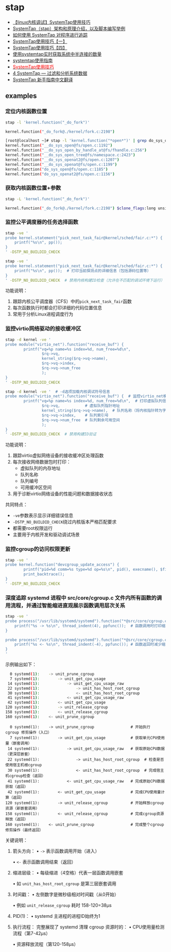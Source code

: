# stap

- [【linux内核调试】SystemTap使用技巧](https://blog.csdn.net/panhewu9919/article/details/103113711)
- [SystemTap（stap）架构和原理介绍，以及脚本编写举例](https://blog.csdn.net/SaberJYang/article/details/141563417)
- [如何使用 SystemTap 对程序进行追踪](https://www.cnblogs.com/shuqin/p/13196585.html)
- [SystemTap使用技巧【一】](https://blog.csdn.net/wangzuxi/article/details/42849053)
- [SystemTap使用技巧【四】](https://blog.csdn.net/wangzuxi/article/details/44901285)
- [使用systemtap实时获取系统中半连接的数量](https://blog.csdn.net/dog250/article/details/105022347)
- [systemtap使用指南](https://zhuanlan.zhihu.com/p/587005171)
- [<font color=Red>SystemTap使用技巧</font>](https://blog.csdn.net/chiqiankuan0816/article/details/101003832)
- [4 SystemTap — 过滤和分析系统数据](https://documentation.suse.com/zh-cn/sles/15-SP6/html/SLES-all/cha-tuning-systemtap.html)
- [SystemTap 新手指南中文翻译](https://geekdaxue.co/books/SystemTap-Beginners-Guide_zh)

## examples

### 定位内核函数位置

```bash
stap -l 'kernel.function("_do_fork")'

kernel.function("_do_fork@./kernel/fork.c:2198")
```

```bash
[root@localhost ~]# stap -l 'kernel.function("*open*")' | grep do_sys_open
kernel.function("__do_sys_open@fs/open.c:1192")
kernel.function("__do_sys_open_by_handle_at@fs/fhandle.c:256")
kernel.function("__do_sys_open_tree@fs/namespace.c:2423")
kernel.function("__do_sys_openat2@fs/open.c:1207")
kernel.function("__do_sys_openat@fs/open.c:1199")
kernel.function("do_sys_open@fs/open.c:1185")
kernel.function("do_sys_openat2@fs/open.c:1156")
```

### 获取内核函数位置+参数

```bash
stap -L 'kernel.function("_do_fork")'

kernel.function("_do_fork@./kernel/fork.c:2198") $clone_flags:long unsigned int $stack_start:long unsigned int $stack_size:long unsigned int $parent_tidptr:int* $child_tidptr:int* $tls:long unsigned int $vfork:struct completion $nr:long int
```

### 监控公平调度器的任务选择函数

```bash
stap -ve '
probe kernel.statement("pick_next_task_fair@kernel/sched/fair.c:*") {
    printf("%s\n", pp());
}
' -DSTP_NO_BUILDID_CHECK
```

```bash
stap -ve '
probe kernel.statement("pick_next_task_fair@kernel/sched/fair.c:*") {  # 监控内核公平调度器中pick_next_task_fair函数的所有执行点
    printf("%s\n", pp());  # 打印当前探测点的详细信息（包括源码位置等）
}
' -DSTP_NO_BUILDID_CHECK  # 禁用内核构建ID检查（允许在不匹配的调试环境下运行）
```

功能说明：
1. 跟踪内核公平调度器（CFS）中的`pick_next_task_fair`函数
2. 每次函数执行时都会打印详细的代码位置信息
3. 常用于分析Linux进程调度行为

### 监控virtio网络驱动的接收缓冲区

```bash
stap -d kernel -ve '
probe module("virtio_net").function("receive_buf") {
        printf("vq=%p name=%s index=%d, num_free=%d\n", 
                $rq->vq, 
                kernel_string($rq->vq->name),
                $rq->vq->index,
                $rq->vq->num_free
                );
}
' -DSTP_NO_BUILDID_CHECK
```

```bash
stap -d kernel -ve '  # -d选项加载内核调试符号信息
probe module("virtio_net").function("receive_buf") {  # 监控virtio_net模块的receive_buf函数
        printf("vq=%p name=%s index=%d, num_free=%d\n",  # 打印虚拟队列信息：
                $rq->vq,           # 虚拟队列指针地址
                kernel_string($rq->vq->name),  # 队列名称（将内核指针转为字符串）
                $rq->vq->index,    # 队列索引号
                $rq->vq->num_free  # 队列剩余可用空间
                );
}
' -DSTP_NO_BUILDID_CHECK  # 禁用构建ID验证
```

功能说明：
1. 跟踪virtio虚拟网络设备的接收缓冲区处理函数
2. 每次接收网络数据包时打印：
   - 虚拟队列的内存地址
   - 队列名称
   - 队列编号
   - 可用缓冲区空间
3. 用于诊断virtio网络设备的性能问题和数据接收状态

共同特点：
- `-ve`参数表示显示详细错误信息
- `-DSTP_NO_BUILDID_CHECK`绕过内核版本严格匹配要求
- 都需要root权限运行
- 主要用于内核开发和驱动调试场景

### 监控cgroup的访问权限更新

```bash
stap -ve '
probe kernel.function("devcgroup_update_access") {
        printf("pid=%d comm=%s type=%d op=%s\n", pid(), execname(), $filetype, kernel_string($buffer));
        print_backtrace();
}
' -DSTP_NO_BUILDID_CHECK
```

### 深度追踪 systemd 进程中 src/core/cgroup.c 文件内所有函数的调用流程​​，并通过智能缩进直观展示函数调用层次关系

```bash
stap -ve '
probe process("/usr/lib/systemd/systemd").function("*@src/core/cgroup.c:*").call {
    printf("%s -> %s\n", thread_indent(4), ppfunc());  # 函数调用时打印缩进和函数名
}

probe process("/usr/lib/systemd/systemd").function("*@src/core/cgroup.c:*").return {
    printf("%s <- %s\n", thread_indent(-4), ppfunc()); # 函数返回时减少缩进并打印函数名
}
'
```

示例输出如下：
```bash
  0 systemd(1):    -> unit_prune_cgroup
  7 systemd(1):        -> unit_get_cpu_usage
 14 systemd(1):            -> unit_get_cpu_usage_raw
 22 systemd(1):                -> unit_has_host_root_cgroup
 30 systemd(1):                <- unit_has_host_root_cgroup
 41 systemd(1):            <- unit_get_cpu_usage_raw
 42 systemd(1):        <- unit_get_cpu_usage
120 systemd(1):        -> unit_release_cgroup
158 systemd(1):        <- unit_release_cgroup
160 systemd(1):    <- unit_prune_cgroup
```

```text
  0 systemd(1):    -> unit_prune_cgroup                # 开始执行 cgroup 修剪操作（入口）
  7 systemd(1):        -> unit_get_cpu_usage           # 获取单元CPU使用量（嵌套调用）
 14 systemd(1):            -> unit_get_cpu_usage_raw   # 获取原始CPU数据（更深层嵌套）
 22 systemd(1):                -> unit_has_host_root_cgroup  # 检查是否使用宿主机根cgroup
 30 systemd(1):                <- unit_has_host_root_cgroup  # 完成宿主机cgroup检查（返回）
 41 systemd(1):            <- unit_get_cpu_usage_raw   # 完成原始CPU数据获取（返回）
 42 systemd(1):        <- unit_get_cpu_usage           # 完成CPU使用量计算（返回）
120 systemd(1):        -> unit_release_cgroup          # 开始释放cgroup资源（新嵌套调用）
158 systemd(1):        <- unit_release_cgroup          # 完成cgroup资源释放（返回）
160 systemd(1):    <- unit_prune_cgroup                # 完成整个cgroup修剪操作（最终返回）
```

关键说明：

1. 箭头方向：
   • `->` 表示函数调用开始（进入）

   • `<-` 表示函数调用结束（返回）

2. 缩进层级：
   • 每级缩进（4空格）代表一层函数调用嵌套

   • 如 `unit_has_host_root_cgroup` 是第三层嵌套调用

3. 时间戳：
   • 左侧数字是微秒级相对时间戳（从0开始）

   • 例如 `unit_release_cgroup` 耗时 158-120=38μs

4. PID(1)：
   • systemd 主进程的进程ID始终为1

5. 执行流程：
   完整展现了 systemd 清理 cgroup 资源时的：
   • CPU使用量检测流程（第7-42μs）

   • 资源释放流程（第120-158μs）
